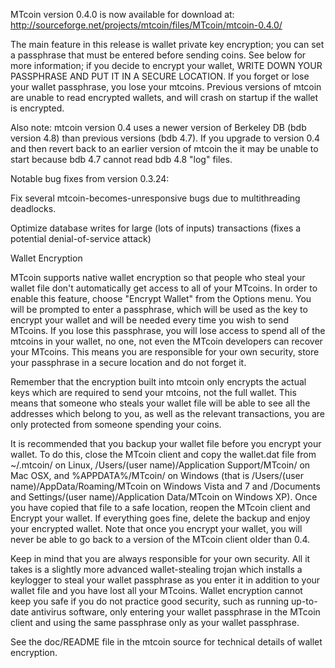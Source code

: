 MTcoin version 0.4.0 is now available for download at:
http://sourceforge.net/projects/mtcoin/files/MTcoin/mtcoin-0.4.0/

The main feature in this release is wallet private key encryption;
you can set a passphrase that must be entered before sending coins.
See below for more information; if you decide to encrypt your wallet,
WRITE DOWN YOUR PASSPHRASE AND PUT IT IN A SECURE LOCATION. If you
forget or lose your wallet passphrase, you lose your mtcoins.
Previous versions of mtcoin are unable to read encrypted wallets,
and will crash on startup if the wallet is encrypted.

Also note: mtcoin version 0.4 uses a newer version of Berkeley DB
(bdb version 4.8) than previous versions (bdb 4.7). If you upgrade
to version 0.4 and then revert back to an earlier version of mtcoin
the it may be unable to start because bdb 4.7 cannot read bdb 4.8
"log" files.


Notable bug fixes from version 0.3.24:

Fix several mtcoin-becomes-unresponsive bugs due to multithreading
deadlocks.

Optimize database writes for large (lots of inputs) transactions
(fixes a potential denial-of-service attack)


Wallet Encryption

MTcoin supports native wallet encryption so that people who steal your
wallet file don't automatically get access to all of your MTcoins.
In order to enable this feature, choose "Encrypt Wallet" from the
Options menu.  You will be prompted to enter a passphrase, which
will be used as the key to encrypt your wallet and will be needed
every time you wish to send MTcoins.  If you lose this passphrase,
you will lose access to spend all of the mtcoins in your wallet,
no one, not even the MTcoin developers can recover your MTcoins.
This means you are responsible for your own security, store your
passphrase in a secure location and do not forget it.

Remember that the encryption built into mtcoin only encrypts the
actual keys which are required to send your mtcoins, not the full
wallet.  This means that someone who steals your wallet file will
be able to see all the addresses which belong to you, as well as the
relevant transactions, you are only protected from someone spending
your coins.

It is recommended that you backup your wallet file before you
encrypt your wallet.  To do this, close the MTcoin client and
copy the wallet.dat file from ~/.mtcoin/ on Linux, /Users/(user
name)/Application Support/MTcoin/ on Mac OSX, and %APPDATA%/MTcoin/
on Windows (that is /Users/(user name)/AppData/Roaming/MTcoin on
Windows Vista and 7 and /Documents and Settings/(user name)/Application
Data/MTcoin on Windows XP).  Once you have copied that file to a
safe location, reopen the MTcoin client and Encrypt your wallet.
If everything goes fine, delete the backup and enjoy your encrypted
wallet.  Note that once you encrypt your wallet, you will never be
able to go back to a version of the MTcoin client older than 0.4.

Keep in mind that you are always responsible for your own security.
All it takes is a slightly more advanced wallet-stealing trojan which
installs a keylogger to steal your wallet passphrase as you enter it
in addition to your wallet file and you have lost all your MTcoins.
Wallet encryption cannot keep you safe if you do not practice
good security, such as running up-to-date antivirus software, only
entering your wallet passphrase in the MTcoin client and using the
same passphrase only as your wallet passphrase.

See the doc/README file in the mtcoin source for technical details
of wallet encryption.
